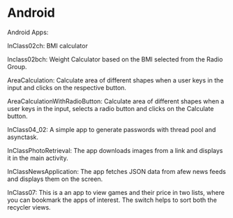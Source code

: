 # Android
Android Apps:

InClass02ch: BMI calculator

Inclass02bch: Weight Calculator based on the BMI selected from the Radio Group.

AreaCalculation: Calculate area of different shapes when a user keys in the input and clicks on the respective button.

AreaCalculationWithRadioButton: Calculate area of different shapes when a user keys in the input, selects a radio button and clicks on the Calculate button.

InClass04_02: A simple app to generate passwords with thread pool and asynctask.

InClassPhotoRetrieval: The app downloads images from a link and displays it in the main activity.

InClassNewsApplication: The app fetches JSON data from afew news feeds and displays them on the screen.

InClass07: This is a an app to view games and their price in two lists, where you can bookmark the apps of interest. The switch helps to sort both the recycler views.  
